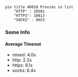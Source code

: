 
```mermaid
pie title 40910 Proxies in list
    "HTTP" : 28581
    "HTTPS": 10813
    "SOCKS" : 8653
```

### Some Info
#### Average Timeout

- mixed: 4.0s
- http: 2.2s
- https: 8.1s
- socks: 6.4s